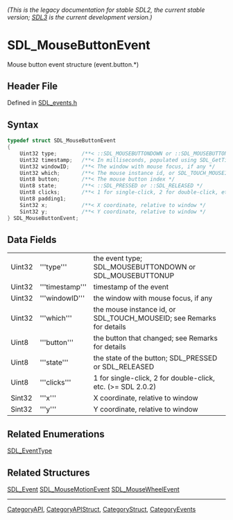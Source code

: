 ###### (This is the legacy documentation for stable SDL2, the current stable version; [SDL3](https://wiki.libsdl.org/SDL3/) is the current development version.)
# SDL_MouseButtonEvent

Mouse button event structure (event.button.*)

## Header File

Defined in [SDL_events.h](https://github.com/libsdl-org/SDL/blob/SDL2/include/SDL_events.h)

## Syntax

```c
typedef struct SDL_MouseButtonEvent
{
    Uint32 type;        /**< ::SDL_MOUSEBUTTONDOWN or ::SDL_MOUSEBUTTONUP */
    Uint32 timestamp;   /**< In milliseconds, populated using SDL_GetTicks() */
    Uint32 windowID;    /**< The window with mouse focus, if any */
    Uint32 which;       /**< The mouse instance id, or SDL_TOUCH_MOUSEID */
    Uint8 button;       /**< The mouse button index */
    Uint8 state;        /**< ::SDL_PRESSED or ::SDL_RELEASED */
    Uint8 clicks;       /**< 1 for single-click, 2 for double-click, etc. */
    Uint8 padding1;
    Sint32 x;           /**< X coordinate, relative to window */
    Sint32 y;           /**< Y coordinate, relative to window */
} SDL_MouseButtonEvent;
```

## Data Fields

|        |                 |                                                                      |
| ------ | --------------- | -------------------------------------------------------------------- |
| Uint32 | '''type'''      | the event type; SDL_MOUSEBUTTONDOWN or SDL_MOUSEBUTTONUP             |
| Uint32 | '''timestamp''' | timestamp of the event                                               |
| Uint32 | '''windowID'''  | the window with mouse focus, if any                                  |
| Uint32 | '''which'''     | the mouse instance id, or SDL_TOUCH_MOUSEID; see Remarks for details |
| Uint8  | '''button'''    | the button that changed; see Remarks for details                     |
| Uint8  | '''state'''     | the state of the button; SDL_PRESSED or SDL_RELEASED                 |
| Uint8  | '''clicks'''    | 1 for single-click, 2 for double-click, etc. (>= SDL 2.0.2)          |
| Sint32 | '''x'''         | X coordinate, relative to window                                     |
| Sint32 | '''y'''         | Y coordinate, relative to window                                     |

## Related Enumerations

[SDL_EventType](SDL_EventType)

## Related Structures

[SDL_Event](SDL_Event)
[SDL_MouseMotionEvent](SDL_MouseMotionEvent)
[SDL_MouseWheelEvent](SDL_MouseWheelEvent)

----
[CategoryAPI](CategoryAPI), [CategoryAPIStruct](CategoryAPIStruct), [CategoryStruct](CategoryStruct), [CategoryEvents](CategoryEvents)


